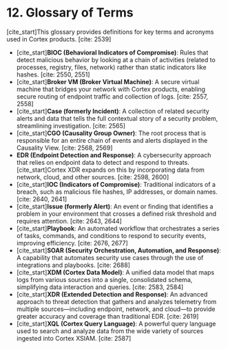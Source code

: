 # 12. Glossary of Terms

[cite_start]This glossary provides definitions for key terms and acronyms used in Cortex products. [cite: 2539]

* [cite_start]**BIOC (Behavioral Indicators of Compromise)**: Rules that detect malicious behavior by looking at a chain of activities (related to processes, registry, files, network) rather than static indicators like hashes. [cite: 2550, 2551]
* [cite_start]**Broker VM (Broker Virtual Machine)**: A secure virtual machine that bridges your network with Cortex products, enabling secure routing of endpoint traffic and collection of logs. [cite: 2557, 2558]
* [cite_start]**Case (formerly Incident)**: A collection of related security alerts and data that tells the full contextual story of a security problem, streamlining investigation. [cite: 2565]
* [cite_start]**CGO (Causality Group Owner)**: The root process that is responsible for an entire chain of events and alerts displayed in the Causality View. [cite: 2568, 2569]
* **EDR (Endpoint Detection and Response)**: A cybersecurity approach that relies on endpoint data to detect and respond to threats. [cite_start]Cortex XDR expands on this by incorporating data from network, cloud, and other sources. [cite: 2598, 2600]
* [cite_start]**IOC (Indicators of Compromise)**: Traditional indicators of a breach, such as malicious file hashes, IP addresses, or domain names. [cite: 2640, 2641]
* [cite_start]**Issue (formerly Alert)**: An event or finding that identifies a problem in your environment that crosses a defined risk threshold and requires attention. [cite: 2643, 2644]
* [cite_start]**Playbook**: An automated workflow that orchestrates a series of tasks, commands, and conditions to respond to security events, improving efficiency. [cite: 2676, 2677]
* [cite_start]**SOAR (Security Orchestration, Automation, and Response)**: A capability that automates security use cases through the use of integrations and playbooks. [cite: 2688]
* [cite_start]**XDM (Cortex Data Model)**: A unified data model that maps logs from various sources into a single, consolidated schema, simplifying data interaction and queries. [cite: 2583, 2584]
* [cite_start]**XDR (Extended Detection and Response)**: An advanced approach to threat detection that gathers and analyzes telemetry from multiple sources—including endpoint, network, and cloud—to provide greater accuracy and coverage than traditional EDR. [cite: 2619]
* [cite_start]**XQL (Cortex Query Language)**: A powerful query language used to search and analyze data from the wide variety of sources ingested into Cortex XSIAM. [cite: 2587]
```